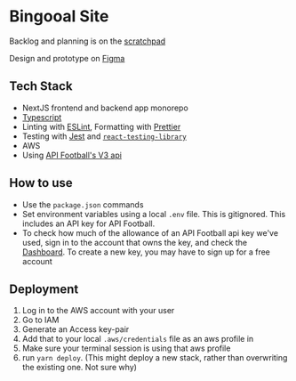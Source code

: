 # Bingooal Site

Backlog and planning is on the [scratchpad](https://docs.google.com/document/d/1Nm8U5Ps-frO2gH4oC9ejSEOQ1YWye_jQKSYWvCCqvWE)

Design and prototype on [Figma](https://www.figma.com/file/eIUDMqIvwqIK4vuG0sTlTp/Bingoal-UX?node-id=0%3A1)

## Tech Stack

- NextJS frontend and backend app monorepo
- [Typescript](https://www.typescriptlang.org/)
- Linting with [ESLint](https://eslint.org/), Formatting with [Prettier](https://prettier.io/)
- Testing with [Jest](https://jestjs.io/) and [`react-testing-library`](https://testing-library.com/docs/react-testing-library/intro)
- AWS
- Using [API Football's V3 api](https://www.api-football.com/documentation-v3)

## How to use

- Use the `package.json` commands
- Set environment variables using a local `.env` file. This is gitignored. This includes an API key for API Football.
- To check how much of the allowance of an API Football api key we've used, sign in to the account that owns the key, and check the [Dashboard](https://dashboard.api-football.com/). To create a new key, you may have to sign up for a free account

## Deployment

1. Log in to the AWS account with your user
2. Go to IAM
3. Generate an Access key-pair
4. Add that to your local `.aws/credentials` file as an aws profile in
5. Make sure your terminal session is using that aws profile
6. run `yarn deploy`. (This might deploy a new stack, rather than overwriting the existing one. Not sure why)
